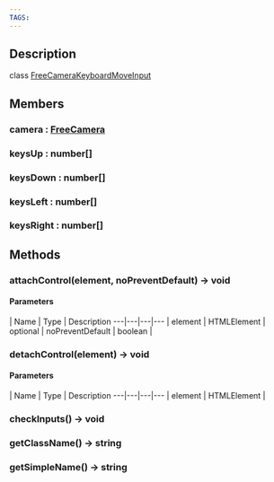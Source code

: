 ```yaml
---
TAGS:
---
```

## Description

class [FreeCameraKeyboardMoveInput](/classes/3.1/FreeCameraKeyboardMoveInput)



## Members

### camera : [FreeCamera](/classes/3.1/FreeCamera)



### keysUp : number[]



### keysDown : number[]



### keysLeft : number[]



### keysRight : number[]



## Methods

### attachControl(element, noPreventDefault) &rarr; void



#### Parameters
 | Name | Type | Description
---|---|---|---
 | element | HTMLElement | 
optional | noPreventDefault | boolean | 
### detachControl(element) &rarr; void



#### Parameters
 | Name | Type | Description
---|---|---|---
 | element | HTMLElement | 

### checkInputs() &rarr; void


### getClassName() &rarr; string


### getSimpleName() &rarr; string


